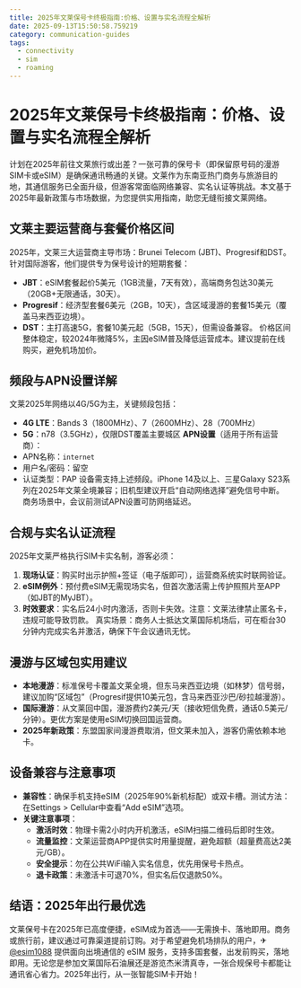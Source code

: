 ```yaml
---
title: 2025年文莱保号卡终极指南:价格、设置与实名流程全解析
date: 2025-09-13T15:50:58.759219
category: communication-guides
tags:
  - connectivity
  - sim
  - roaming
---
```


# 2025年文莱保号卡终极指南：价格、设置与实名流程全解析

计划在2025年前往文莱旅行或出差？一张可靠的保号卡（即保留原号码的漫游SIM卡或eSIM）是确保通讯畅通的关键。文莱作为东南亚热门商务与旅游目的地，其通信服务已全面升级，但游客常面临网络兼容、实名认证等挑战。本文基于2025年最新政策与市场数据，为您提供实用指南，助您无缝衔接文莱网络。

## 文莱主要运营商与套餐价格区间
2025年，文莱三大运营商主导市场：Brunei Telecom (JBT)、Progresif和DST。针对国际游客，他们提供专为保号设计的短期套餐：
- **JBT**：eSIM套餐起价5美元（1GB流量，7天有效），高端商务包达30美元（20GB+无限通话，30天）。
- **Progresif**：经济型套餐6美元（2GB，10天），含区域漫游的套餐15美元（覆盖马来西亚边境）。
- **DST**：主打高速5G，套餐10美元起（5GB，15天），但需设备兼容。
价格区间整体稳定，较2024年微降5%，主因eSIM普及降低运营成本。建议提前在线购买，避免机场加价。

## 频段与APN设置详解
文莱2025年网络以4G/5G为主，关键频段包括：
- **4G LTE**：Bands 3（1800MHz）、7（2600MHz）、28（700MHz）
- **5G**：n78（3.5GHz），仅限DST覆盖主要城区
**APN设置**（适用于所有运营商）：
- APN名称：`internet`
- 用户名/密码：留空
- 认证类型：PAP
设备需支持上述频段。iPhone 14及以上、三星Galaxy S23系列在2025年文莱全境兼容；旧机型建议开启“自动网络选择”避免信号中断。商务场景中，会议前测试APN设置可防网络延迟。

## 合规与实名认证流程
2025年文莱严格执行SIM卡实名制，游客必须：
1. **现场认证**：购买时出示护照+签证（电子版即可），运营商系统实时联网验证。
2. **eSIM例外**：预付费eSIM无需现场实名，但首次激活需上传护照照片至APP（如JBT的MyJBT）。
3. **时效要求**：实名后24小时内激活，否则卡失效。注意：文莱法律禁止匿名卡，违规可能导致罚款。
真实场景：商务人士抵达文莱国际机场后，可在柜台30分钟内完成实名并激活，确保下午会议通讯无忧。

## 漫游与区域包实用建议
- **本地漫游**：标准保号卡覆盖文莱全境，但东马来西亚边境（如林梦）信号弱，建议加购“区域包”（Progresif提供10美元包，含马来西亚沙巴/砂拉越漫游）。
- **国际漫游**：从文莱回中国，漫游费约2美元/天（接收短信免费，通话0.5美元/分钟）。更优方案是使用eSIM切换回国运营商。
- **2025年新政策**：东盟国家间漫游费取消，但文莱未加入，游客仍需依赖本地卡。

## 设备兼容与注意事项
- **兼容性**：确保手机支持eSIM（2025年90%新机标配）或双卡槽。测试方法：在Settings > Cellular中查看“Add eSIM”选项。
- **关键注意事项**：
  - **激活时效**：物理卡需2小时内开机激活，eSIM扫描二维码后即时生效。
  - **流量监控**：文莱运营商APP提供实时用量提醒，避免超额（超量费高达2美元/GB）。
  - **安全提示**：勿在公共WiFi输入实名信息，优先用保号卡热点。
  - **退卡政策**：未激活卡可退70%，但实名后仅退款50%。

## 结语：2025年出行最优选
文莱保号卡在2025年已高度便捷，eSIM成为首选——无需换卡、落地即用。商务或旅行前，建议通过可靠渠道提前订购。对于希望避免机场排队的用户，✈ [@esim1088](https://t.me/s/esim1088) 提供面向出境通信的 eSIM 服务，支持多国套餐，出发前购买，落地即用。无论您是参加文莱国际石油展还是游览杰米清真寺，一张合规保号卡都能让通讯省心省力。2025年出行，从一张智能SIM卡开始！
